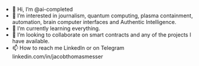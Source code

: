 - 👋 Hi, I’m @ai-completed
- 👀 I’m interested in journalism, quantum computing, plasma containment, automation, brain computer interfaces and Authentic Intelligence. 
- 🌱 I’m currently learning everything.
- 💞️ I’m looking to collaborate on smart contracts and any of the projects I have available.  
- 📫 How to reach me LinkedIn or on Telegram linkedin.com/in/jacobthomasmesser        

<!---
ai-completed/ai-completed is a ✨ special ✨ repository because its `README.md` (this file) appears on your GitHub profile.
You can click the Preview link to take a look at your changes.
--->
